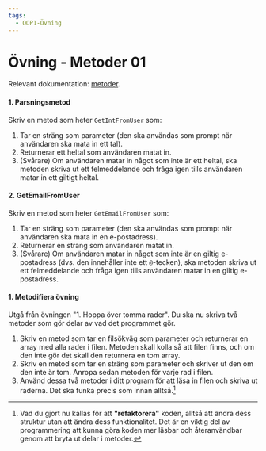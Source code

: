 ```yaml
---
tags:
  - OOP1-Övning
---
```


# Övning - Metoder 01

Relevant dokumentation: [metoder](../../../../material/cs/basics/methods.md).

#### 1. Parsningsmetod
Skriv en metod som heter `GetIntFromUser` som:

1. Tar en sträng som parameter (den ska användas som prompt när användaren ska mata in ett tal).
2. Returnerar ett heltal som användaren matat in.
3. (Svårare) Om användaren matar in något som inte är ett heltal, ska metoden skriva ut ett felmeddelande och fråga igen tills användaren matar in ett giltigt heltal.

#### 2. GetEmailFromUser
Skriv en metod som heter `GetEmailFromUser` som:

1. Tar en sträng som parameter (den ska användas som prompt när användaren ska mata in en e-postadress).
2. Returnerar en sträng som användaren matat in.
3. (Svårare) Om användaren matar in något som inte är en giltig e-postadress (dvs. den innehåller inte ett `@`-tecken), ska metoden skriva ut ett felmeddelande och fråga igen tills användaren matar in en giltig e-postadress.

#### 1. Metodifiera övning
Utgå från övningen "1. Hoppa över tomma rader". Du ska nu skriva två metoder som gör delar av vad det programmet gör.

1. Skriv en metod som tar en filsökväg som parameter och returnerar en array med alla rader i filen. Metoden skall kolla så att filen finns, och om den inte gör det skall den returnera en tom array.
2. Skriv en metod som tar en sträng som parameter och skriver ut den om den inte är tom. Anropa sedan metoden för varje rad i filen.
3. Använd dessa två metoder i ditt program för att läsa in filen och skriva ut raderna. Det ska funka precis som innan alltså.[^1]

[^1]: Vad du gjort nu kallas för att **"refaktorera"** koden, alltså att ändra dess struktur utan att ändra dess funktionalitet. Det är en viktig del av programmering att kunna göra koden mer läsbar och återanvändbar genom att bryta ut delar i metoder.
